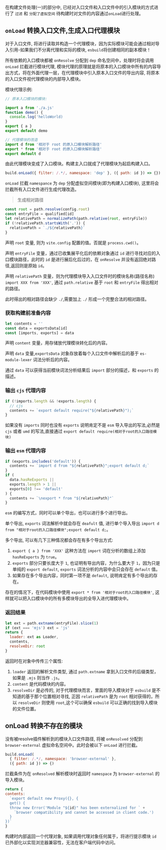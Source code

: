在构建文件处理(一)的部分中, 已经对入口文件和入口文件中的引入模块的方式进行了 `过滤` 和 `分配了虚拟空间` 待构建时对文件的内容通过`onLoad`进行处理。

## `onLoad` 转换入口文件,生成入口代理模块

对于入口文件, 将进行读取并构造一个代理模块，因为实际模块可能会通过相对导入引用-如果我们不分离代理和实际的模块, `esbuild`将创建相同的副本模块！

所有依赖的入口模块都被 `onResolve` 分配到 `dep` 命名空间中，处理时将会调用 `onLoad` 拦截进行模块代理, 模块代理的原理就是将原本的入口模块中所有的内容导出方式，将在外面代理一层，在代理模块中引入原本入口文件的导出内容, 将原本的入口文件视代理模块的内部导入模块。

模块代理示例:

```js
// 原本入口模块的模块:

import a from './a.js'
function demo() {
  console.log('helloWorld)
}
export { a }
export default demo
```

```js
// 代理模块的改造
import d from '相对于 root 的原入口模块解析路径'
export * from '相对于 root 的原入口模块解析路径'
export default d
```

由此代理模块变成了入口模块。构建主入口就成了代理模块为起启构建入口。

```js
build.onLoad({ filter: /.*/, namespace: 'dep' }, ({ path: id }) => {})
```

`onLoad` 拦截 `namespance` 为 `dep` 分配虚拟空间模块(即为构建入口模块), 这里将会拦截所有入口文件进行生成代理改造。

> 生成相对路径

```js
const root = path.resolve(config.root)
const entryFile = qualified[id]
let relativePath = normalizePath(path.relative(root, entryFile))
if (!relativePath.startsWith('.')) {
  relativePath = `./${relativePath}`
}
```

声明 `root` 变量, 则为 `vite.config` 配置的值。否就是 `process.cwd()`。

声明 `entryFile` 变量，通过已收集展平化后的依赖对象通过 `id` 进行寻找对应的入口模块路径，此时的 `id` 是进行展后化后过的，在 `onResolve` 并没有返回绝对路径,返回则是原始 `id`。

声明 `relativePath` 变量，则为代理模块导入入口文件时的模块名称(路径名称) `import XXX from 'XXX'`, 通过 `path.relative` 基于 `root` 和 `entryFile` 得出相对的路径。

此时得出的相对路径会缺少 `./`,需要加上 `./` 形成一个完整合法的相对路径。

### 获取构建前准备内容

```js
let contents = ''
const data = exportsData[id]
const [imports, exports] = data
```

声明 `content` 变量，用存储放代理模块转化后的内容。

声明 `data` 变量,`exportsData` 对象存放着每个入口文件中解析后的基于 `es-module-lexer` 词法分析后的内容。

通过 `data` 可以获得当前模块词法分析结果后 `import` 部分的描述，和 `exports` 的描述。


### 输出 `cjs` 代理内容

```js
if (!imports.length && !exports.length) {
  // cjs
  contents += `export default require("${relativePath}");`
}
```

如果没有 `imports` 同时也没有 `exports` 说明肯定不是 `esm` 导入导出的写法,必然是 `cjs` 或者 `umd` 的写法,直接通过 `export default require(相对于root的入口路径模块)`

### 输出 `esm` 代理内容

```js
if (exports.includes('default')) {
  contents += `import d from "${relativePath}";export default d;`
}
if (
  data.hasReExports ||
  exports.length > 1 ||
  exports[0] !== 'default'
) {
  contents += `\nexport * from "${relativePath}"`
}
```

`esm` 的编写方式，同时可以单个导出，也可以进行多个进行导出。

单个导出, `exports` 词法解析中就会存在 `deafult` 值, 进行单个导入导出 `import d from "相对于root的入口路径模块";export default d;`。

多个导出, 可以有几下三种情况都会存在有多个导出方式:

1. `export { a } from 'XXX'` 这种方法在 `import` 词在分析的数组上添加 `hasReExports` 为 `true`。
2. `exports` 部分只要长度大于 `1`, 也证明有导出内容，为什么要大于 `1`，因为只是单纯的 `export default`, `exports` 词法分析的内容中会只会存在 `default` 值。
3. 如果存在多个导出内容，同时第一项不是 `default`, 说明肯定有多个导出的存在。

存在的情况下，在代码模块中使用 `export * from '相对于root的入口路径模块'`, 这样就可以把入口模块中的所有多模块导出的全导入进代理模块中。


### 返回结果

```js
let ext = path.extname(entryFile).slice(1)
if (ext === 'mjs') ext = 'js'
return {
  loader: ext as Loader,
  contents,
  resolveDir: root
}
```

返回时在对象中传传三个属性:

1. `loader` 返回的解析文件类型, 通过 `path.extname` 拿到入口文件的后缀类型，如果是 `.mjs` 则当作 `.js`。
2. `content` 是代码模块的内容。
3. `resolveDir` 是必传的, 对于代理模块而言，里面的导入模块对于 `esbuild` 是不知道的基于那个位置相对寻找, 正因 `relativePath` 是为 `root` 相对获得的，所以 `resolveDir` 则使用 `root`,这个可以确保 `esbuild` 可以正确的找到导入模块的文件位置。


## onLoad 转换不存在的模块

没有被resolve插件解析到的模块入口文件路径, 将被 `onResolved` 分配到 `browser-external` 虚拟命名空间中。此时会被以下 `onLoad` 进行拦截。

```js
build.onLoad(
  { filter: /.*/, namespace: 'browser-external' },
  ({ path: id }) => {)
```

拦截条件为在 `onResolved` 解析模块时返回时 `namespace` 为 `browser-external` 的导入模块。

```js
return {
contents:
  `export default new Proxy({}, {
  get() {
  throw new Error('Module "${id}" has been externalized for ` +
    `browser compatibility and cannot be accessed in client code.')
  }
})`
}
```

构建时内部返回一个代理对象, 如果调用代理对象任何属于，将进行提示模块 `id` 已外部化以实现浏览器兼容性，无法在客户端代码中访问。









